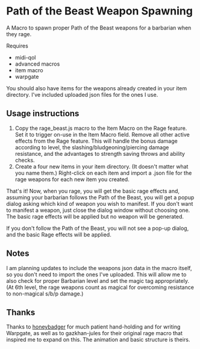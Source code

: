 # Path of the Beast Weapon Spawning
A Macro to spawn proper Path of the Beast weapons for a barbarian when they rage. 

Requires 
- midi-qol
- advanced macros
- item macro
- warpgate 

You should also have items for the weapons already created in your item directory. I've included uploaded json files for the ones I use.
## Usage instructions
1. Copy the rage_beast.js macro to the Item Macro on the Rage feature. Set it to trigger on-use in the Item Macro field. Remove all other active effects from the Rage feature. This will handle the bonus damage according to level, the slashing/bludgeoning/piercing damage resistance, and the advantages to strength saving throws and ability checks.
2. Create a four new items in your item directory. (It doesn't matter what you name them.) Right-click on each item and import a .json file for the rage weapons for each new item you created. 

That's it! Now, when you rage, you will get the basic rage effects and, assuming your barbarian follows the Path of the Beast, you will get a popup dialog asking which kind of weapon you wish to manifest. If you don't want to manifest a weapon, just close the dialog window without choosing one. The basic rage effects will be applied but no weapon will be generated. 

If you don't follow the Path of the Beast, you will not see a pop-up dialog, and the basic Rage effects will be applied.
## Notes
I am planning updates to include the weapons json data in the macro itself, so you don't need to import the ones I've uploaded. This will allow me to also check for proper Barbarian level and set the magic tag appropriately. (At 6th level, the rage weapons count as magical for overcoming resistance to non-magical s/b/p damage.)
## Thanks
Thanks to [honeybadger](https://github.com/trioderegion/warpgate) for much patient hand-holding and for writing Warpgate, as well as to gazkhan-jules for their original rage macro that inspired me to expand on this. The animation and basic structure is theirs. 
